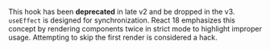 This hook has been **deprecated** in late v2 and be dropped in the v3. `useEffect` is designed for synchronization. React 18 emphasizes this concept by rendering components twice in strict mode to highlight improper usage. Attempting to skip the first render is considered a hack.
